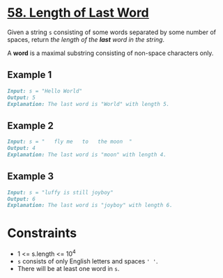 # [58. Length of Last Word](https://leetcode.com/problems/length-of-last-word/)

Given a string `s` consisting of some words separated by some number of spaces, return _the length of the __last__ word in the string_.

A __word__ is a maximal substring consisting of non-space characters only.

## Example 1

```md
Input: s = "Hello World"
Output: 5
Explanation: The last word is "World" with length 5.
```

## Example 2

```md
Input: s = "   fly me   to   the moon  "
Output: 4
Explanation: The last word is "moon" with length 4.
```

## Example 3

```md
Input: s = "luffy is still joyboy"
Output: 6
Explanation: The last word is "joyboy" with length 6.
```

# Constraints

- 1 <= s.length <= 10<sup>4</sup>
- `s` consists of only English letters and spaces `' '`.
- There will be at least one word in `s`.

